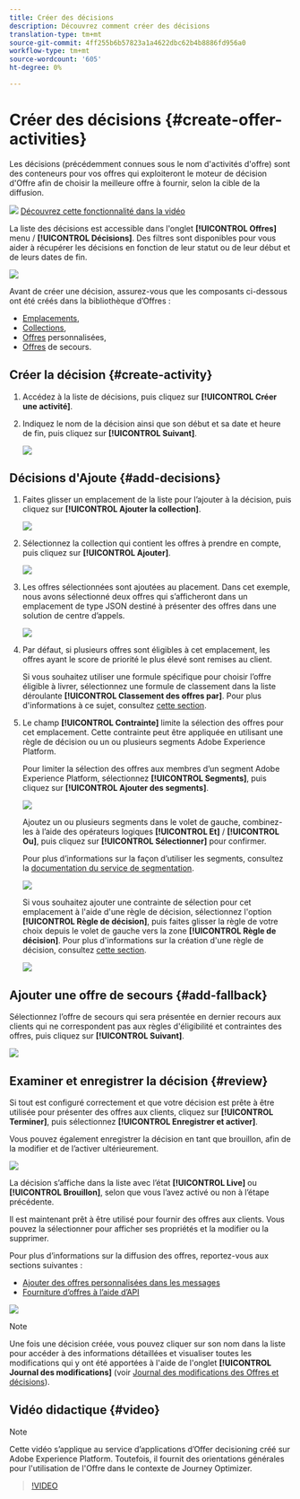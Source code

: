 ```yaml
---
title: Créer des décisions
description: Découvrez comment créer des décisions
translation-type: tm+mt
source-git-commit: 4ff255b6b57823a1a4622dbc62b4b8886fd956a0
workflow-type: tm+mt
source-wordcount: '605'
ht-degree: 0%

---
```


# Créer des décisions {#create-offer-activities}

Les décisions (précédemment connues sous le nom d&#39;activités d&#39;offre) sont des conteneurs pour vos offres qui exploiteront le moteur de décision d&#39;Offre afin de choisir la meilleure offre à fournir, selon la cible de la diffusion.

![](../assets/do-not-localize/how-to-video.png) [Découvrez cette fonctionnalité dans la vidéo](#video)

La liste des décisions est accessible dans l&#39;onglet **[!UICONTROL Offres]** menu / **[!UICONTROL Décisions]**. Des filtres sont disponibles pour vous aider à récupérer les décisions en fonction de leur statut ou de leur début et de leurs dates de fin.

![](../assets/activities-list.png)

Avant de créer une décision, assurez-vous que les composants ci-dessous ont été créés dans la bibliothèque d’Offres :

* [Emplacements](../offer-library/creating-placements.md),
* [Collections](../offer-library/creating-collections.md),
* [Offres](../offer-library/creating-personalized-offers.md) personnalisées,
* [Offres](../offer-library/creating-fallback-offers.md) de secours.

## Créer la décision {#create-activity}

1. Accédez à la liste de décisions, puis cliquez sur **[!UICONTROL Créer une activité]**.

1. Indiquez le nom de la décision ainsi que son début et sa date et heure de fin, puis cliquez sur **[!UICONTROL Suivant]**.

   ![](../assets/activities-name.png)

## Décisions d&#39;Ajoute {#add-decisions}

1. Faites glisser un emplacement de la liste pour l’ajouter à la décision, puis cliquez sur **[!UICONTROL Ajouter la collection]**.

   ![](../assets/activities-placement.png)

1. Sélectionnez la collection qui contient les offres à prendre en compte, puis cliquez sur **[!UICONTROL Ajouter]**.

   ![](../assets/activities-collection.png)

1. Les offres sélectionnées sont ajoutées au placement. Dans cet exemple, nous avons sélectionné deux offres qui s’afficheront dans un emplacement de type JSON destiné à présenter des offres dans une solution de centre d’appels.

   ![](../assets/offers-added.png)

1. Par défaut, si plusieurs offres sont éligibles à cet emplacement, les offres ayant le score de priorité le plus élevé sont remises au client.

   Si vous souhaitez utiliser une formule spécifique pour choisir l’offre éligible à livrer, sélectionnez une formule de classement dans la liste déroulante **[!UICONTROL Classement des offres par]**. Pour plus d&#39;informations à ce sujet, consultez [cette section](../offer-activities/configure-offer-selection.md).

1. Le champ **[!UICONTROL Contrainte]** limite la sélection des offres pour cet emplacement. Cette contrainte peut être appliquée en utilisant une règle de décision ou un ou plusieurs segments Adobe Experience Platform.

   Pour limiter la sélection des offres aux membres d’un segment Adobe Experience Platform, sélectionnez **[!UICONTROL Segments]**, puis cliquez sur **[!UICONTROL Ajouter des segments]**.

   ![](../assets/activity_constraint_segment.png)

   Ajoutez un ou plusieurs segments dans le volet de gauche, combinez-les à l’aide des opérateurs logiques **[!UICONTROL Et]** / **[!UICONTROL Ou]**, puis cliquez sur **[!UICONTROL Sélectionner]** pour confirmer.

   Pour plus d’informations sur la façon d’utiliser les segments, consultez la [documentation du service de segmentation](https://experienceleague.adobe.com/docs/experience-platform/segmentation/home.html).

   ![](../assets/activity_constraint_segment2.png)

   Si vous souhaitez ajouter une contrainte de sélection pour cet emplacement à l&#39;aide d&#39;une règle de décision, sélectionnez l&#39;option **[!UICONTROL Règle de décision]**, puis faites glisser la règle de votre choix depuis le volet de gauche vers la zone **[!UICONTROL Règle de décision]**. Pour plus d&#39;informations sur la création d&#39;une règle de décision, consultez [cette section](../offer-library/creating-decision-rules.md).

   ![](../assets/activity_constraint_rule.png)

## Ajouter une offre de secours {#add-fallback}

Sélectionnez l’offre de secours qui sera présentée en dernier recours aux clients qui ne correspondent pas aux règles d&#39;éligibilité et contraintes des offres, puis cliquez sur **[!UICONTROL Suivant]**.

![](../assets/add-fallback-offer.png)

## Examiner et enregistrer la décision {#review}

Si tout est configuré correctement et que votre décision est prête à être utilisée pour présenter des offres aux clients, cliquez sur **[!UICONTROL Terminer]**, puis sélectionnez **[!UICONTROL Enregistrer et activer]**.

Vous pouvez également enregistrer la décision en tant que brouillon, afin de la modifier et de l’activer ultérieurement.

![](../assets/save-activities.png)

La décision s’affiche dans la liste avec l’état **[!UICONTROL Live]** ou **[!UICONTROL Brouillon]**, selon que vous l’avez activé ou non à l’étape précédente.

Il est maintenant prêt à être utilisé pour fournir des offres aux clients. Vous pouvez la sélectionner pour afficher ses propriétés et la modifier ou la supprimer.

Pour plus d’informations sur la diffusion des offres, reportez-vous aux sections suivantes :

* [Ajouter des offres personnalisées dans les messages](../../deliver-personalized-offers.md)
* [Fourniture d’offres à l’aide d’API](../api-reference/decisions-api/deliver-offers.md)

![](../assets/activities-created.png)

>[!NOTE]
>
>Une fois une décision créée, vous pouvez cliquer sur son nom dans la liste pour accéder à des informations détaillées et visualiser toutes les modifications qui y ont été apportées à l&#39;aide de l&#39;onglet **[!UICONTROL Journal des modifications]** (voir [Journal des modifications des Offres et décisions](../get-started/user-interface.md#changes-log)).

## Vidéo didactique {#video}

>[!NOTE]
>
>Cette vidéo s’applique au service d’applications d’Offer decisioning créé sur Adobe Experience Platform. Toutefois, il fournit des orientations générales pour l&#39;utilisation de l&#39;Offre dans le contexte de Journey Optimizer.

>[!VIDEO](https://video.tv.adobe.com/v/329606?quality=12)
